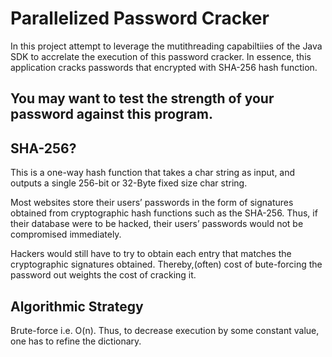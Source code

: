 # Parallelized Password Cracker
In this project attempt to leverage the mutithreading capabiltiies of the Java SDK to accrelate the execution of this password cracker. In essence, this application cracks passwords that encrypted with SHA-256 hash function.

## You may want to test the strength of your password against this program.

## SHA-256?
This is a one-way hash function that takes a char string as input, and outputs a single 256-bit or 32-Byte fixed size char string.

Most websites store their users’ passwords in the form of signatures obtained from cryptographic hash functions such as the SHA-256. Thus, if their database were to be hacked, their users’ passwords would not be compromised immediately.

Hackers would still have to try to obtain each entry that matches the cryptographic signatures obtained. Thereby,(often) cost of bute-forcing the password out weights the cost of cracking it. 

## Algorithmic Strategy
Brute-force i.e. O(n). Thus, to decrease execution by some constant value, one has to refine the dictionary.


